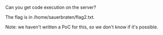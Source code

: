 Can you get code execution on the server?

The flag is in /home/sauerbraten/flag2.txt.

Note: we haven't written a PoC for this, so we don't know if it's possible.
